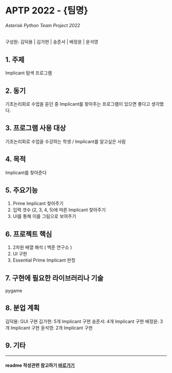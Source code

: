 # APTP 2022 - **{팀명}**
###### Asterisk Python Team Project 2022
구성원: 김덕용 | 김가현 | 송준서 | 배정윤 | 윤석영

## 1. 주제
Implicant 탐색 프로그램

## 2. 동기
기초논리회로 수업을 듣던 중 Implicant를 찾아주는 프로그램이 있으면 좋다고 생각했다.

## 3. 프로그램 사용 대상
기초논리회로 수업을 수강하는 학생 / Implicant를 알고싶은 사람

## 4. 목적
Implicant를 찾아준다

## 5. 주요기능
1. Prime Implicant 찾아주기
2. 입력 갯수 (2, 3, 4, 5)에 따른 Implicant 찾아주기
3. UI를 통해 이를 그림으로 보여주기

## 6. 프로젝트 핵심
1. 2차원 배열 해석 ( 백준 연구소 )
2. UI 구현
3. Essential Prime Implicant 판정

## 7. 구현에 필요한 라이브러리나 기술
pygame

## 8. **분업 계획**
김덕용: GUI 구현
김가현: 5개 Implicant 구현
송준서: 4개 Implicant 구현
배정윤: 3개 Implicant 구현
윤석영: 2개 Implicant 구현

## 9. 기타


<hr>

#### readme 작성관련 참고하기 [바로가기](https://heropy.blog/2017/09/30/markdown/)



